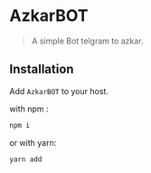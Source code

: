 # AzkarBOT

> A simple Bot telgram to azkar.

## Installation

Add `AzkarBOT` to your host.

with npm :
```bash
npm i
```
or with yarn:
```bash
yarn add
```
